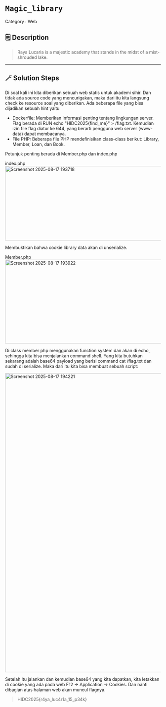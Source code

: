 # `Magic_library`
Category : Web
## 🗒️ Description
> Raya Lucaria is a majestic academy that stands in the midst of a mist-shrouded lake.
---
## 🪄 Solution Steps
Di soal kali ini kita diberikan sebuah web statis untuk akademi sihir. Dan tidak ada source code yang mencurigakan, maka dari itu kita langsung check ke resource soal yang diberikan. Ada beberapa file yang bisa dijadikan sebuah hint yaitu

- Dockerfile: Memberikan informasi penting tentang lingkungan server. Flag berada di RUN echo "HIDC2025{find_me}" > /flag.txt. Kemudian izin file flag diatur ke 644, yang berarti pengguna web server (www-data) dapat membacanya.
- File PHP: Beberapa file PHP mendefinisikan class-class berikut: Library, Member, Loan, dan Book.

Petunjuk penting berada di Member.php dan index.php

index.php <br>
<img width="652" height="241" alt="Screenshot 2025-08-17 193718" src="https://github.com/user-attachments/assets/7fd2a780-e5e2-4342-bf91-359c8e9faa09" />

Membuktikan bahwa cookie library data akan di unserialize.

Member.php <br>
<img width="915" height="271" alt="Screenshot 2025-08-17 193922" src="https://github.com/user-attachments/assets/961f8bf8-da24-4435-86dd-576f8596ce67" />

Di class member php menggunakan function system dan akan di echo, sehingga kita bisa menjalankan command shell. Yang kita butuhkan sekarang adalah base64 payload yang berisi command cat /flag.txt dan sudah di serialize. Maka dari itu kita bisa membuat sebuah script:

<img width="705" height="967" alt="Screenshot 2025-08-17 194221" src="https://github.com/user-attachments/assets/07808fe3-7cbd-4754-9d07-969ba4f44aee" />

Setelah itu jalankan dan kemudian base64 yang kita dapatkan, kita letakkan di cookie yang ada pada web F12 -> Application -> Cookies. Dan nanti dibagian atas halaman web akan muncul flagnya.

> HIDC2025{r4ya_luc4r1a_15_p34k}

